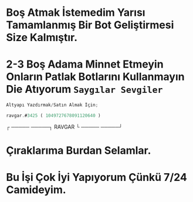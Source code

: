 # Boş Atmak İstemedim Yarısı Tamamlanmış Bir Bot Geliştirmesi Size Kalmıştır.

# 2-3 Boş Adama Minnet Etmeyin Onların Patlak Botlarını Kullanmayın Die Atıyorum `Saygılar Sevgiler`
```js
Altyapı Yazdırmak/Satın Almak İçin;

ravgar.#3425 ( 1049727678091120640 )
```
┌
─────  ─────┐
   RAVGAR
└
─────  ─────┘

# Çıraklarıma Burdan Selamlar.
# Bu İşi Çok İyi Yapıyorum Çünkü 7/24 Camideyim.


